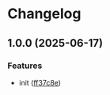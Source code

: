 # Changelog

## 1.0.0 (2025-06-17)


### Features

* init ([ff37c8e](https://github.com/OGS-GmbH/ngx-m3-components/commit/ff37c8e56f6992d4234b33c5fe45e9028613a691))
